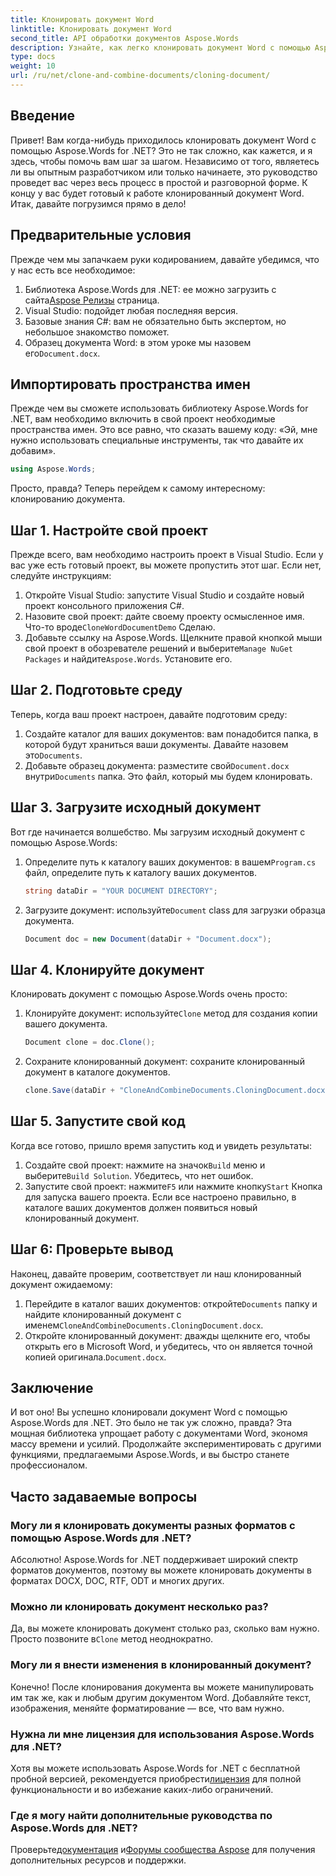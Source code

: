```yaml
---
title: Клонировать документ Word
linktitle: Клонировать документ Word
second_title: API обработки документов Aspose.Words
description: Узнайте, как легко клонировать документ Word с помощью Aspose.Words for .NET, с помощью нашего пошагового руководства. Идеально подходит как для новичков, так и для опытных разработчиков.
type: docs
weight: 10
url: /ru/net/clone-and-combine-documents/cloning-document/
---
```

## Введение

Привет! Вам когда-нибудь приходилось клонировать документ Word с помощью Aspose.Words for .NET? Это не так сложно, как кажется, и я здесь, чтобы помочь вам шаг за шагом. Независимо от того, являетесь ли вы опытным разработчиком или только начинаете, это руководство проведет вас через весь процесс в простой и разговорной форме. К концу у вас будет готовый к работе клонированный документ Word. Итак, давайте погрузимся прямо в дело!

## Предварительные условия

Прежде чем мы запачкаем руки кодированием, давайте убедимся, что у нас есть все необходимое:

1.  Библиотека Aspose.Words для .NET: ее можно загрузить с сайта[Aspose Релизы](https://releases.aspose.com/words/net/) страница.
2. Visual Studio: подойдет любая последняя версия.
3. Базовые знания C#: вам не обязательно быть экспертом, но небольшое знакомство поможет.
4.  Образец документа Word: в этом уроке мы назовем его`Document.docx`.

## Импортировать пространства имен

Прежде чем вы сможете использовать библиотеку Aspose.Words for .NET, вам необходимо включить в свой проект необходимые пространства имен. Это все равно, что сказать вашему коду: «Эй, мне нужно использовать специальные инструменты, так что давайте их добавим».

```csharp
using Aspose.Words;
```

Просто, правда? Теперь перейдем к самому интересному: клонированию документа.

## Шаг 1. Настройте свой проект

Прежде всего, вам необходимо настроить проект в Visual Studio. Если у вас уже есть готовый проект, вы можете пропустить этот шаг. Если нет, следуйте инструкциям:

1. Откройте Visual Studio: запустите Visual Studio и создайте новый проект консольного приложения C#.
2.  Назовите свой проект: дайте своему проекту осмысленное имя. Что-то вроде`CloneWordDocumentDemo` Сделаю.
3.  Добавьте ссылку на Aspose.Words. Щелкните правой кнопкой мыши свой проект в обозревателе решений и выберите`Manage NuGet Packages` и найдите`Aspose.Words`. Установите его.

## Шаг 2. Подготовьте среду

Теперь, когда ваш проект настроен, давайте подготовим среду:

1.  Создайте каталог для ваших документов: вам понадобится папка, в которой будут храниться ваши документы. Давайте назовем это`Documents`.
2.  Добавьте образец документа: разместите свой`Document.docx` внутри`Documents` папка. Это файл, который мы будем клонировать.

## Шаг 3. Загрузите исходный документ

Вот где начинается волшебство. Мы загрузим исходный документ с помощью Aspose.Words:

1.  Определите путь к каталогу ваших документов: в вашем`Program.cs` файл, определите путь к каталогу ваших документов.
   
    ```csharp
    string dataDir = "YOUR DOCUMENT DIRECTORY";
    ```

2.  Загрузите документ: используйте`Document` class для загрузки образца документа.

    ```csharp
    Document doc = new Document(dataDir + "Document.docx");
    ```

## Шаг 4. Клонируйте документ

Клонировать документ с помощью Aspose.Words очень просто:

1.  Клонируйте документ: используйте`Clone` метод для создания копии вашего документа.

    ```csharp
    Document clone = doc.Clone();
    ```

2. Сохраните клонированный документ: сохраните клонированный документ в каталоге документов.

    ```csharp
    clone.Save(dataDir + "CloneAndCombineDocuments.CloningDocument.docx");
    ```

## Шаг 5. Запустите свой код

Когда все готово, пришло время запустить код и увидеть результаты:

1.  Создайте свой проект: нажмите на значок`Build` меню и выберите`Build Solution`. Убедитесь, что нет ошибок.
2.  Запустите свой проект: нажмите`F5` или нажмите кнопку`Start` Кнопка для запуска вашего проекта. Если все настроено правильно, в каталоге ваших документов должен появиться новый клонированный документ.

## Шаг 6: Проверьте вывод

Наконец, давайте проверим, соответствует ли наш клонированный документ ожидаемому:

1.  Перейдите в каталог ваших документов: откройте`Documents` папку и найдите клонированный документ с именем`CloneAndCombineDocuments.CloningDocument.docx`.
2.  Откройте клонированный документ: дважды щелкните его, чтобы открыть его в Microsoft Word, и убедитесь, что он является точной копией оригинала.`Document.docx`.

## Заключение

И вот оно! Вы успешно клонировали документ Word с помощью Aspose.Words для .NET. Это было не так уж сложно, правда? Эта мощная библиотека упрощает работу с документами Word, экономя массу времени и усилий. Продолжайте экспериментировать с другими функциями, предлагаемыми Aspose.Words, и вы быстро станете профессионалом.

## Часто задаваемые вопросы

### Могу ли я клонировать документы разных форматов с помощью Aspose.Words для .NET?

Абсолютно! Aspose.Words for .NET поддерживает широкий спектр форматов документов, поэтому вы можете клонировать документы в форматах DOCX, DOC, RTF, ODT и многих других.

### Можно ли клонировать документ несколько раз?

 Да, вы можете клонировать документ столько раз, сколько вам нужно. Просто позвоните в`Clone` метод неоднократно.

### Могу ли я внести изменения в клонированный документ?

Конечно! После клонирования документа вы можете манипулировать им так же, как и любым другим документом Word. Добавляйте текст, изображения, меняйте форматирование — все, что вам нужно.

### Нужна ли мне лицензия для использования Aspose.Words для .NET?

 Хотя вы можете использовать Aspose.Words for .NET с бесплатной пробной версией, рекомендуется приобрести[лицензия](https://purchase.aspose.com/buy) для полной функциональности и во избежание каких-либо ограничений.

### Где я могу найти дополнительные руководства по Aspose.Words для .NET?

 Проверьте[документация](https://reference.aspose.com/words/net/) и[Форумы сообщества Aspose](https://forum.aspose.com/c/words/8) для получения дополнительных ресурсов и поддержки.